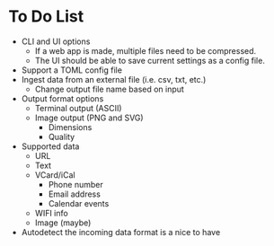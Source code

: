# To Do List

- CLI and UI options
  - If a web app is made, multiple files need to be compressed.
  - The UI should be able to save current settings as a config file.
- Support a TOML config file
- Ingest data from an external file (i.e. csv, txt, etc.)
  - Change output file name based on input
- Output format options
  - Terminal output (ASCII)
  - Image output (PNG and SVG)
    - Dimensions
    - Quality
- Supported data
  - URL
  - Text
  - VCard/iCal
    - Phone number
    - Email address
    - Calendar events
  - WIFI info
  - Image (maybe)
- Autodetect the incoming data format is a nice to have
